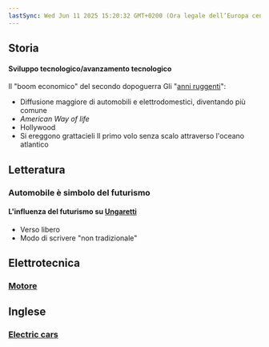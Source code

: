 ```yaml
---
lastSync: Wed Jun 11 2025 15:20:32 GMT+0200 (Ora legale dell’Europa centrale)
---
```

## Storia
#### Sviluppo tecnologico/avanzamento tecnologico
Il "boom economico" del secondo dopoguerra
Gli "[anni ruggenti](1.6%20Gli%20anni%20ruggenti.md)":
- Diffusione maggiore di automobili e elettrodomestici, diventando più comune
- *American Way of life*
- Hollywood
- Si ereggono grattacieli Il primo volo senza scalo attraverso l'oceano atlantico

## Letteratura

### Automobile è simbolo del futurismo
#### L'influenza del futurismo su [Ungaretti](Giuseppe%20Ungaretti.md)
- Verso libero
- Modo di scrivere "non tradizionale"

## Elettrotecnica
### [Motore](Elettronica/Elettronica%20di%20potenza/DC%20motors.md)

## Inglese
### [Electric cars](Electric%20cars.md)